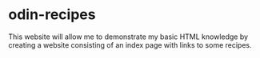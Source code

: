 # odin-recipes

This website will allow me to demonstrate my basic HTML knowledge by creating a website consisting of an index page with links to some recipes.